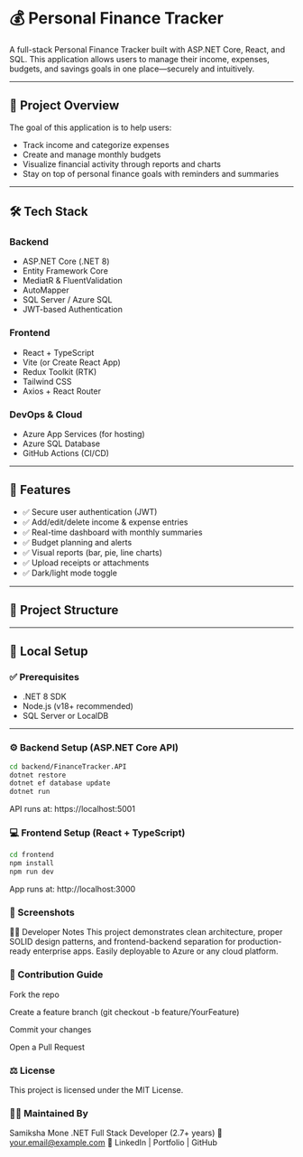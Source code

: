 # 💰 Personal Finance Tracker

A full-stack Personal Finance Tracker built with ASP.NET Core, React, and SQL. This application allows users to manage their income, expenses, budgets, and savings goals in one place—securely and intuitively.

---

## 📌 Project Overview

The goal of this application is to help users:
- Track income and categorize expenses
- Create and manage monthly budgets
- Visualize financial activity through reports and charts
- Stay on top of personal finance goals with reminders and summaries

---

## 🛠 Tech Stack

### Backend
- ASP.NET Core (.NET 8)
- Entity Framework Core
- MediatR & FluentValidation
- AutoMapper
- SQL Server / Azure SQL
- JWT-based Authentication

### Frontend
- React + TypeScript
- Vite (or Create React App)
- Redux Toolkit (RTK)
- Tailwind CSS
- Axios + React Router

### DevOps & Cloud
- Azure App Services (for hosting)
- Azure SQL Database
- GitHub Actions (CI/CD)

---

## 🚀 Features

- ✅ Secure user authentication (JWT)
- ✅ Add/edit/delete income & expense entries
- ✅ Real-time dashboard with monthly summaries
- ✅ Budget planning and alerts
- ✅ Visual reports (bar, pie, line charts)
- ✅ Upload receipts or attachments
- ✅ Dark/light mode toggle

---

## 📁 Project Structure



---

## 🧪 Local Setup

### ✅ Prerequisites
- .NET 8 SDK
- Node.js (v18+ recommended)
- SQL Server or LocalDB

---

### ⚙️ Backend Setup (ASP.NET Core API)

```bash
cd backend/FinanceTracker.API
dotnet restore
dotnet ef database update
dotnet run
```
API runs at: https://localhost:5001

### 💻 Frontend Setup (React + TypeScript)

```bash
cd frontend
npm install
npm run dev
```
App runs at: http://localhost:3000

### 📸 Screenshots

🧑‍💻 Developer Notes
This project demonstrates clean architecture, proper SOLID design patterns, and frontend-backend separation for production-ready enterprise apps. Easily deployable to Azure or any cloud platform.

### 🤝 Contribution Guide
Fork the repo

Create a feature branch (git checkout -b feature/YourFeature)

Commit your changes

Open a Pull Request

### ⚖️ License
This project is licensed under the MIT License.

### 🙋‍♀️ Maintained By
Samiksha Mone
.NET Full Stack Developer (2.7+ years)
📧 your.email@example.com
🔗 LinkedIn | Portfolio | GitHub
